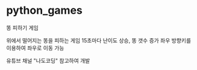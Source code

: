 # python_games

똥 피하기 게임

위에서 떨어지는 똥을 피하는 게임
15초마다 난이도 상승, 똥 갯수 증가
좌우 방향키를 이용하여 좌우로 이동 가능

유튜브 채널 "나도코딩" 참고하여 개발
